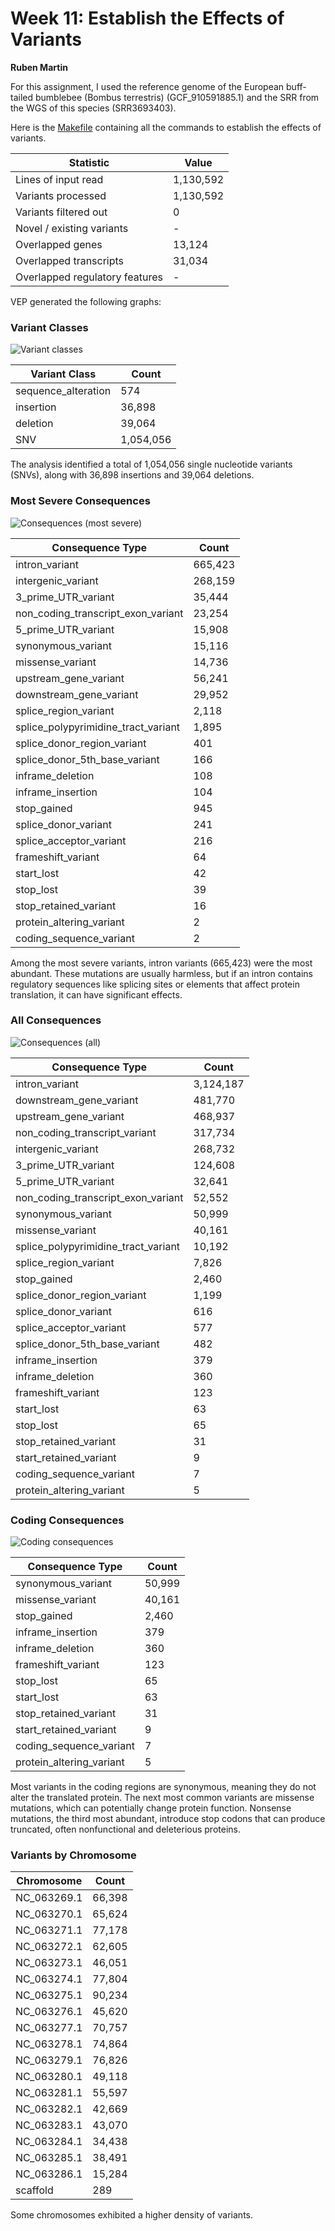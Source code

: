 
# Week 11: Establish the Effects of Variants

**Ruben Martin**

For this assignment, I used the reference genome of the European buff-tailed bumblebee (Bombus terrestris) (GCF_910591885.1) and the SRR from the WGS of this species (SRR3693403).

Here is the [Makefile](https://github.com/B-ruben95/Bioinformatic/blob/main/HW11/Makefile#:~:text=Image-,Makefile,-HW2) containing all the commands to establish the effects of variants.

| Statistic                        | Value     |
|-----------------------------------|-----------|
| Lines of input read               | 1,130,592 |
| Variants processed                | 1,130,592 |
| Variants filtered out             | 0         |
| Novel / existing variants         | -         |
| Overlapped genes                  | 13,124    |
| Overlapped transcripts            | 31,034    |
| Overlapped regulatory features    | -         |

VEP generated the following graphs:

### Variant Classes

![Variant classes](https://github.com/B-ruben95/Bioinformatic/blob/main/HW11/Image/Screenshot%202024-11-17%20at%2016.14.14.png?raw=true)

| Variant Class         | Count     |
|-----------------------|-----------|
| sequence_alteration   | 574       |
| insertion             | 36,898    |
| deletion              | 39,064    |
| SNV                   | 1,054,056 |

The analysis identified a total of 1,054,056 single nucleotide variants (SNVs), along with 36,898 insertions and 39,064 deletions.

### Most Severe Consequences

![Consequences (most severe)](https://github.com/B-ruben95/Bioinformatic/blob/main/HW11/Image/Screenshot%202024-11-17%20at%2016.14.06.png?raw=true)

| Consequence Type                      | Count    |
|---------------------------------------|----------|
| intron_variant                        | 665,423  |
| intergenic_variant                    | 268,159  |
| 3_prime_UTR_variant                   | 35,444   |
| non_coding_transcript_exon_variant    | 23,254   |
| 5_prime_UTR_variant                   | 15,908   |
| synonymous_variant                    | 15,116   |
| missense_variant                      | 14,736   |
| upstream_gene_variant                 | 56,241   |
| downstream_gene_variant               | 29,952   |
| splice_region_variant                 | 2,118    |
| splice_polypyrimidine_tract_variant   | 1,895    |
| splice_donor_region_variant           | 401      |
| splice_donor_5th_base_variant         | 166      |
| inframe_deletion                      | 108      |
| inframe_insertion                     | 104      |
| stop_gained                           | 945      |
| splice_donor_variant                  | 241      |
| splice_acceptor_variant               | 216      |
| frameshift_variant                    | 64       |
| start_lost                            | 42       |
| stop_lost                             | 39       |
| stop_retained_variant                 | 16       |
| protein_altering_variant              | 2        |
| coding_sequence_variant               | 2        |

Among the most severe variants, intron variants (665,423) were the most abundant. These mutations are usually harmless, but if an intron contains regulatory sequences like splicing sites or elements that affect protein translation, it can have significant effects.

### All Consequences

![Consequences (all)](https://github.com/B-ruben95/Bioinformatic/blob/main/HW11/Image/Screenshot%202024-11-17%20at%2016.14.22.png?raw=true)

| Consequence Type                      | Count       |
|---------------------------------------|-------------|
| intron_variant                        | 3,124,187   |
| downstream_gene_variant               | 481,770     |
| upstream_gene_variant                 | 468,937     |
| non_coding_transcript_variant         | 317,734     |
| intergenic_variant                    | 268,732     |
| 3_prime_UTR_variant                   | 124,608     |
| 5_prime_UTR_variant                   | 32,641      |
| non_coding_transcript_exon_variant    | 52,552      |
| synonymous_variant                    | 50,999      |
| missense_variant                      | 40,161      |
| splice_polypyrimidine_tract_variant   | 10,192      |
| splice_region_variant                 | 7,826       |
| stop_gained                           | 2,460       |
| splice_donor_region_variant           | 1,199       |
| splice_donor_variant                  | 616         |
| splice_acceptor_variant               | 577         |
| splice_donor_5th_base_variant         | 482         |
| inframe_insertion                     | 379         |
| inframe_deletion                      | 360         |
| frameshift_variant                    | 123         |
| start_lost                            | 63          |
| stop_lost                             | 65          |
| stop_retained_variant                 | 31          |
| start_retained_variant                | 9           |
| coding_sequence_variant               | 7           |
| protein_altering_variant              | 5           |

### Coding Consequences

![Coding consequences](https://github.com/B-ruben95/Bioinformatic/blob/main/HW11/Image/Screenshot%202024-11-17%20at%2016.14.30.png?raw=true)

| Consequence Type        | Count    |
|-------------------------|----------|
| synonymous_variant      | 50,999   |
| missense_variant        | 40,161   |
| stop_gained             | 2,460    |
| inframe_insertion       | 379      |
| inframe_deletion        | 360      |
| frameshift_variant      | 123      |
| stop_lost               | 65       |
| start_lost              | 63       |
| stop_retained_variant   | 31       |
| start_retained_variant  | 9        |
| coding_sequence_variant | 7        |
| protein_altering_variant| 5        |

Most variants in the coding regions are synonymous, meaning they do not alter the translated protein. The next most common variants are missense mutations, which can potentially change protein function. Nonsense mutations, the third most abundant, introduce stop codons that can produce truncated, often nonfunctional and deleterious proteins.

### Variants by Chromosome

| Chromosome   | Count  |
|--------------|--------|
| NC_063269.1  | 66,398 |
| NC_063270.1  | 65,624 |
| NC_063271.1  | 77,178 |
| NC_063272.1  | 62,605 |
| NC_063273.1  | 46,051 |
| NC_063274.1  | 77,804 |
| NC_063275.1  | 90,234 |
| NC_063276.1  | 45,620 |
| NC_063277.1  | 70,757 |
| NC_063278.1  | 74,864 |
| NC_063279.1  | 76,826 |
| NC_063280.1  | 49,118 |
| NC_063281.1  | 55,597 |
| NC_063282.1  | 42,669 |
| NC_063283.1  | 43,070 |
| NC_063284.1  | 34,438 |
| NC_063285.1  | 38,491 |
| NC_063286.1  | 15,284 |
| scaffold     | 289    |

Some chromosomes exhibited a higher density of variants.
